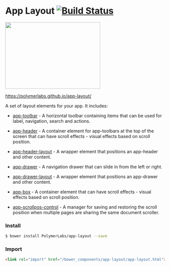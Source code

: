 # App Layout [![Build Status](https://travis-ci.org/PolymerLabs/app-layout.svg?branch=master)](https://travis-ci.org/PolymerLabs/app-layout)


[<img src="https://app-layout-assets.appspot.com/assets/docs/app-layout.png" width="300" height="210">](https://polymerlabs.github.io/app-layout/)

https://polymerlabs.github.io/app-layout/

A set of layout elements for your app. It includes:

- [app-toolbar](/app-toolbar) - A horizontal toolbar containing items that can be used for label, navigation, search and actions.

- [app-header](/app-header) - A container element for app-toolbars at the top of the screen that can have scroll effects - visual effects based on scroll position.

- [app-header-layout](/app-header-layout) - A wrapper element that positions an app-header and other content.

- [app-drawer](/app-drawer) - A navigation drawer that can slide in from the left or right.

- [app-drawer-layout](/app-drawer-layout) - A wrapper element that positions an app-drawer and other content.

- [app-box](/app-box) - A container element that can have scroll effects - visual effects based on scroll position.

- [app-scrollpos-control](/app-scrollpos-control) - A manager for saving and restoring the scroll position when multiple pages are sharing the same document scroller.


### Install

```bash
$ bower install PolymerLabs/app-layout --save
```

### Import

```html
<link rel="import" href="/bower_components/app-layout/app-layout.html">
```
